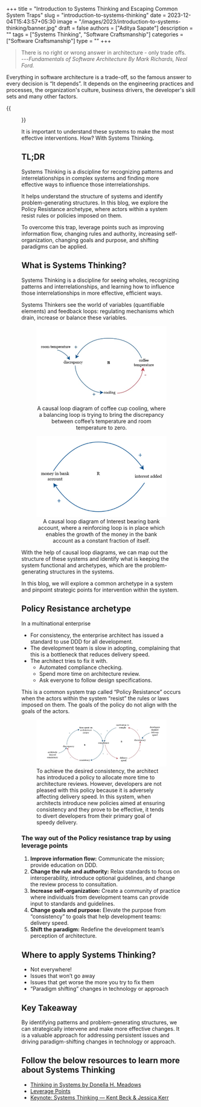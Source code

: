 +++
title = "Introduction to Systems Thinking and Escaping Common System Traps"
slug = "introduction-to-systems-thinking"
date = 2023-12-04T15:43:57+05:30
image = "/images/2023/introduction-to-systems-thinking/banner.jpg"
draft = false
authors = ["Aditya Sapate"]
description = ""
tags = ["Systems Thinking", "Software Craftsmanship"]
categories = ["Software Craftsmanship"]
type = ""
+++

> There is no right or wrong answer in architecture - only trade offs.\
> ---<cite>Fundamentals of Software Architecture By Mark Richards, Neal Ford. </cite>

Everything in software architecture is a trade-off, so the famous answer to every decision is “It depends”. It depends on the engineering practices and processes, the organization's culture, business drivers, the developer's skill sets and many other factors.

{{<figure src="/images/2023/introduction-to-systems-thinking/architecture.jpg">}}

It is important to understand these systems to make the most effective interventions. How? With Systems Thinking.

## TL;DR

Systems Thinking is a discipline for recognizing patterns and interrelationships in complex systems and finding more effective ways to influence those interrelationships.

It helps understand the structure of systems and identify problem-generating structures. In this blog, we explore the Policy Resistance archetype, where actors within a system resist rules or policies imposed on them.

To overcome this trap, leverage points such as improving information flow, changing rules and authority, increasing self-organization, changing goals and purpose, and shifting paradigms can be applied.

## What is Systems Thinking?

Systems Thinking is a discipline for seeing wholes, recognizing patterns and interrelationships, and learning how to influence those interrelationships in more effective, efficient ways.

Systems Thinkers see the world of variables (quantifiable elements) and feedback loops: regulating mechanisms which drain, increase or balance these variables.

<center>
<figure> <img src="/images/2023/introduction-to-systems-thinking/balancing_loop.jpg"> 
<figcaption> A causal loop diagram of coffee cup cooling, where a balancing loop is trying to bring the discrepancy between coffee’s temperature and room temperature to zero. </figcaption> 
</figure>
</center>

<center>
<figure> <img src="/images/2023/introduction-to-systems-thinking/reinforcing_loop.jpg"> 
<figcaption> A causal loop diagram of Interest bearing bank account, where a reinforcing loop is in place which enables the growth of the money in the bank account as a constant fraction of itself. </figcaption>
</figure>
</center>

With the help of causal loop diagrams, we can map out the structure of these systems and identify what is keeping the system functional and archetypes, which are the problem-generating structures in the systems.

In this blog, we will explore a common archetype in a system and pinpoint strategic points for intervention within the system.

## Policy Resistance archetype

In a multinational enterprise

- For consistency, the enterprise architect has issued a standard to use DDD for all development.
- The development team is slow in adopting, complaining that this is a bottleneck that reduces delivery speed.
- The architect tries to fix it with.
  - Automated compliance checking.
  - Spend more time on architecture review.
  - Ask everyone to follow design specifications.

This is a common system trap called “Policy Resistance” occurs when the actors within the system “resist” the rules or laws imposed on them. The goals of the policy do not align with the goals of the actors.

 <figure> <img src="/images/2023/introduction-to-systems-thinking/policy_resistance.jpg"> <figcaption> To achieve the desired consistency, the architect has introduced a policy to allocate more time to architecture reviews. However, developers are not pleased with this policy because it is adversely affecting delivery speed. In this system, when architects introduce new policies aimed at ensuring consistency and they prove to be effective, it tends to divert developers from their primary goal of speedy delivery. </figcaption> </figure>

### **The way out of the Policy resistance trap by using leverage points**

1. **Improve information flow:** Communicate the mission; provide education on DDD.
2. **Change the rule and authority:** Relax standards to focus on interoperability, introduce optional guidelines, and change the review process to consultation.
3. **Increase self-organization:** Create a community of practice where individuals from development teams can provide input to standards and guidelines.
4. **Change goals and purpose:** Elevate the purpose from “consistency” to goals that help development teams: delivery speed.
5. **Shift the paradigm:** Redefine the development team’s perception of architecture.

## Where to apply Systems Thinking?

- Not everywhere!
- Issues that won’t go away
- Issues that get worse the more you try to fix them
- “Paradigm shifting” changes in technology or approach

## Key Takeaway

By identifying patterns and problem-generating structures, we can strategically intervene and make more effective changes. It is a valuable approach for addressing persistent issues and driving paradigm-shifting changes in technology or approach.

## Follow the below resources to learn more about Systems Thinking

- [Thinking in Systems by Donella H. Meadows](https://en.wikipedia.org/wiki/Thinking_In_Systems:_A_Primer)
- [Leverage Points](https://donellameadows.org/archives/leverage-points-places-to-intervene-in-a-system/)
- [Keynote: Systems Thinking — Kent Beck & Jessica Kerr](https://www.youtube.com/watch?v=z8bL_V9in9o)
